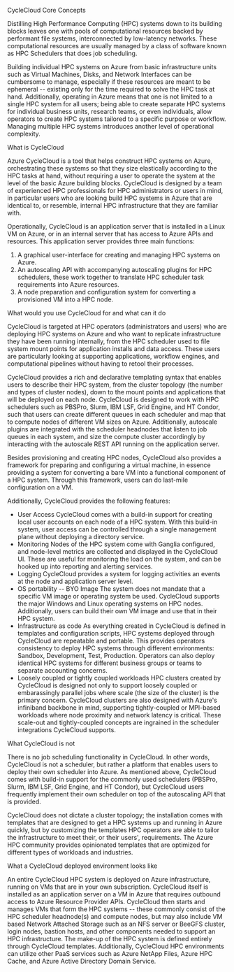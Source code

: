 CycleCloud Core Concepts

Distilling High Performance Computing (HPC) systems down to its building blocks leaves one with pools of computational resources backed by performant file systems, interconnected by low-latency networks. These computational resources are usually managed by a class of software known as HPC Schedulers that does job scheduling.

Building individual HPC systems on Azure from basic infrastructure units such as Virtual Machines, Disks, and Network Interfaces can be cumbersome to manage, especially if these resources are meant to be ephemeral -- existing only for the time required to solve the HPC task at hand. Additionally, operating in Azure means that one is not limited to a single HPC system for all users; being able to create separate HPC systems for individual business units, research teams, or even individuals, allow operators to create HPC systems tailored to a specific purpose or workflow. Managing multiple HPC systems introduces another level of operational complexity.

What is CycleCloud

Azure CycleCloud is a tool that helps construct HPC systems on Azure, orchestrating these systems so that they size elastically according to the HPC tasks at hand, without requiring a user to operate the system at the level of the basic Azure building blocks. CycleCloud is designed by a team of experienced HPC professionals for HPC administrators or users in mind, in particular users who are looking build HPC systems in Azure that are identical to, or resemble, internal HPC infrastructure that they are familiar with. 

Operationally, CycleCloud is an application server that is installed in a Linux VM on Azure, or in an internal server that has access to Azure APIs and resources. This application server provides three main functions:
1. A graphical user-interface for creating and managing HPC systems on Azure.
2. An autoscaling API with accompanying autoscaling plugins for HPC schedulers, these work together to translate HPC scheduler task requirements into Azure resources.
3. A node preparation and configuration system for converting a provisioned VM into a HPC node.

What would you use CycleCloud for and what can it do

CycleCloud is targeted at HPC operators (administrators and users) who are deploying HPC systems on Azure and who want to replicate infrastructure they have been running internally, from the HPC scheduler used to file system mount points for application installs and data access. These users are particularly looking at supporting applications, workflow engines, and computational pipelines without having to retool their processes.

CycleCloud provides a rich and declarative templating syntax that enables users to describe their HPC system, from the cluster topology (the number and types of cluster nodes), down to the mount points and applications that will be deployed on each node. CycleCloud is designed to work with HPC schedulers such as PBSPro, Slurm, IBM LSF, Grid Engine, and HT Condor, such that users can create different queues in each scheduler and map that to compute nodes of different VM sizes on Azure. Additionally, autoscale plugins are integrated with the scheduler headnodes that listen to job queues in each system, and size the compute cluster accordingly by interacting with the autoscale REST API running on the application server.

Besides provisioning and creating HPC nodes, CycleCloud also provides a framework for preparing and configuring a virtual machine, in essence providing a system for converting a bare VM into a functional component of a HPC system. Through this framework, users can do last-mile configuration on a VM.

Additionally, CycleCloud provides the following features:
- User Access
CycleCloud comes with a build-in support for creating local user accounts on each node of a HPC system. With this build-in system, user access can be controlled through a single management plane without deploying a directory service.
- Monitoring 
Nodes of the HPC system come with Ganglia configured, and node-level metrics are collected and displayed in the CycleCloud UI. These are useful for monitoring the load on the system, and can be hooked up into reporting and alerting services.
- Logging
CycleCloud provides a system for logging activities an events at the node and application server level.
- OS portability -- BYO Image
The system does not mandate that a specific VM image or operating system be used. CycleCloud supports the major Windows and Linux operating systems on HPC nodes. Additionally, users can build their own VM image and use that in their HPC system. 
- Infrastructure as code
As everything created in CycleCloud is defined in templates and configuration scripts, HPC systems deployed through CycleCloud are repeatable and portable. This provides operators consistency to deploy HPC systems through different environments: Sandbox, Development, Test, Production. Operators can also deploy identical HPC systems for different business groups or teams to separate accounting concerns.
- Loosely coupled or tightly coupled workloads
HPC clusters created by CycleCloud is designed not only to support loosely coupled or embarassingly parallel jobs where scale (the size of the cluster) is the primary concern. CycleCloud clusters are also designed with Azure's infiniband backbone in mind, supporting tightly-coupled or MPI-based workloads where node proximity and network latency is critical. These scale-out and tightly-coupled concepts are ingrained in the scheduler integrations CycleCloud supports.

What CycleCloud is not

There is no job scheduling functionality in CycleCloud. In other words, CycleCloud is not a scheduler, but rather a platform that enables users to deploy their own scheduler into Azure. As mentioned above, CycleCloud comes with build-in support for the commonly used schedulers (PBSPro, Slurm, IBM LSF, Grid Engine, and HT Condor), but CycleCloud users frequently implement their own scheduler on top of the autoscaling API that is provided.

CycleCloud does not dictate a cluster topology; the installation comes with templates that are designed to get a HPC systems up and running in Azure quickly, but by customizing the templates HPC operators are able to tailor the infrastructure to meet their, or their users', requirements. The Azure HPC community provides opinionated templates that are optimized for different types of workloads and industries.

What a CycleCloud deployed environment looks like

An entire CycleCloud HPC system is deployed on Azure infrastructure, running on VMs that are in your own subscription. CycleCloud itself is installed as an application server on a VM in Azure that requires outbound access to Azure Resource Provider APIs. CycleCloud then starts and manages VMs that form the HPC systems -- these commonly consist of the HPC scheduler headnode(s) and compute nodes, but may also include VM based Network Attached Storage such as an NFS server or BeeGFS cluster, login nodes, bastion hosts, and other components needed to support an HPC infrastructure. The make-up of the HPC system is defined entirely through CycleCloud templates. Additionally, CycleCloud HPC environments can utilize other PaaS services such as Azure NetApp Files, Azure HPC Cache, and Azure Active Directory Domain Service.

